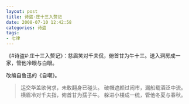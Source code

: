 ```yaml
---
layout: post
title: 诗盗·庄十三入赘记
date: 2008-07-10 12:42:58
categories: 诗盗
tags:
- 七律
---
```

《#诗盗#·庄十三入赘记》：慈眉笑对千夫侃，俯首甘为牛十三。送入洞房成一家，管他冷眼与白眼。

改编自鲁迅的《自嘲》。

> 运交华盖欲何求，未敢翻身已碰头。
> 破帽遮颜过闹市，漏船载酒泛中流。
> 横眉冷对千夫指，俯首甘为孺子牛。
> 躲进小楼成一统，管他冬夏与春秋。
